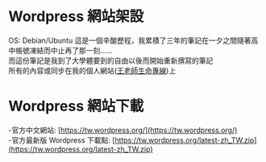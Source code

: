 # Wordpress 網站架設
OS: Debian/Ubuntu
這是一個辛酸歷程，我累積了三年的筆記在一夕之間隨著高中帳號凍結而中止再了那一刻......  
而這份筆記是我到了大學體要到的自由以後而開始重新撰寫的筆記  
所有的內容或同步在我的個人網站([王老師生命專線](https://www.jw-albert.tw))上  

# Wordpress 網站下載
-官方中文網站: [https://tw.wordpress.org/](https://tw.wordpress.org/)  
-官方最新版 Wordpress 下載點: [https://tw.wordpress.org/latest-zh_TW.zip](https://tw.wordpress.org/latest-zh_TW.zip)  
